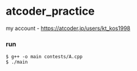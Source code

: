 # atcoder_practice

my account - https://atcoder.jp/users/kt_kos1998

### run
```
$ g++ -o main contests/A.cpp
$ ./main
```